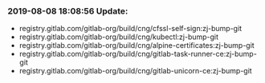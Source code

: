 ### 2019-08-08 18:08:56 Update:

- registry.gitlab.com/gitlab-org/build/cng/cfssl-self-sign:zj-bump-git
- registry.gitlab.com/gitlab-org/build/cng/kubectl:zj-bump-git
- registry.gitlab.com/gitlab-org/build/cng/alpine-certificates:zj-bump-git
- registry.gitlab.com/gitlab-org/build/cng/gitlab-task-runner-ce:zj-bump-git
- registry.gitlab.com/gitlab-org/build/cng/gitlab-unicorn-ce:zj-bump-git
